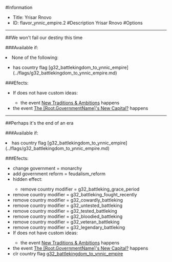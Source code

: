 #Information
 - Title: Yrisar Rnovo
 - ID: flavor_ynnic_empire.2
#Description
Yrisar Rnovo
#Options

___
##We won't fail our destiny this time

###Available if:
<li>None of the following:</li><ul><li>has country flag [g32_battlekingdom_to_ynnic_empire](../flags/g32_battlekingdom_to_ynnic_empire.md)</li></ul>

###Efects:<ul><li>If does not have custom ideas:</li><ul><li>the event [New Traditions & Ambitions](../events/new_traditions_ambitions.md) happens</li></ul><li>the event [The [Root.GovernmentName]'s New Capital?](../events/the_root_governmentname_s_new_capital.md) happens</li></ul>

___
##Perhaps it's the end of an era

###Available if:
<li>has country flag [g32_battlekingdom_to_ynnic_empire](../flags/g32_battlekingdom_to_ynnic_empire.md)</li>

###Efects:<ul><li>change government = monarchy</li><li>add government reform = feudalism_reform</li><li>hidden effect:</li><ul><li>remove country modifier = g32_battleking_grace_period</li></ul><li>remove country modifier = g32_battleking_fought_recently</li><li>remove country modifier = g32_cowardly_battleking</li><li>remove country modifier = g32_untested_battleking</li><li>remove country modifier = g32_tested_battleking</li><li>remove country modifier = g32_bloodied_battleking</li><li>remove country modifier = g32_veteran_battleking</li><li>remove country modifier = g32_legendary_battleking</li><li>If does not have custom ideas:</li><ul><li>the event [New Traditions & Ambitions](../events/new_traditions_ambitions.md) happens</li></ul><li>the event [The [Root.GovernmentName]'s New Capital?](../events/the_root_governmentname_s_new_capital.md) happens</li><li>clr country flag [g32_battlekingdom_to_ynnic_empire](../flags/g32_battlekingdom_to_ynnic_empire.md)</li></ul>
